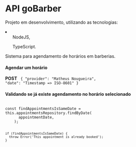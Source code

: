 # API goBarber

Projeto em desenvolvimento, utilizando as tecnologias:

<li>
  <ul>NodeJS,</ul>
  <ul>TypeScript.</ul>
</li>

Sistema para agendamento de horários em barberias.

#### Agendar um horário

<strong>POST</strong>
<code>
{
	"provider": "Matheus Nougueira",
	"date": "Timestamp => ISO-8601"
}
</code>

#### Validando se já existe agendamento no horário selecionado

<code>
const findAppointmentsIsSameDate = this.appointmentsRepository.findByDate(
      appointmentDate,
    );

    if (findAppointmentsIsSameDate) {
      throw Error('This appointment is already booked');
    }
</code>


